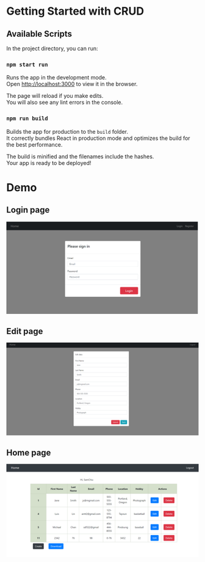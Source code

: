 # Getting Started with CRUD

## Available Scripts

In the project directory, you can run:

### `npm start run`

Runs the app in the development mode.\
Open [http://localhost:3000](http://localhost:3000) to view it in the browser.

The page will reload if you make edits.\
You will also see any lint errors in the console.

### `npm run build`

Builds the app for production to the `build` folder.\
It correctly bundles React in production mode and optimizes the build for the best performance.

The build is minified and the filenames include the hashes.\
Your app is ready to be deployed!



# Demo

## Login page

![](./demo_img/login.png)

## Edit page

![](demo_img/Edit.png)

## Home page

![](/demo_img/after_login.png)